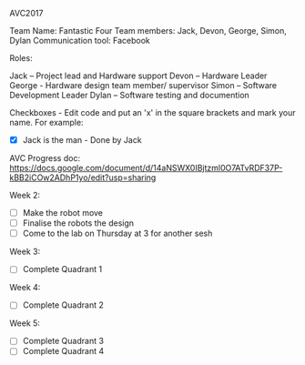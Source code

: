 AVC2017

Team Name: Fantastic Four
Team members: Jack, Devon, George, Simon, Dylan
Communication tool: Facebook

Roles:

Jack – Project lead and Hardware support
Devon – Hardware Leader
George  - Hardware design team member/ supervisor
Simon – Software Development Leader
Dylan – Software testing and documention

Checkboxes - Edit code and put an 'x' in the square brackets and mark your name. For example:
- [x] Jack is the man - Done by Jack

AVC Progress doc: https://docs.google.com/document/d/14aNSWX0IBjtzml0O7ATvRDF37P-kBB2iCOw2ADhP1yo/edit?usp=sharing

Week 2:
- [ ] Make the robot move
- [ ] Finalise the robots the design
- [ ] Come to the lab on Thursday at 3 for another sesh

Week 3:
- [ ] Complete Quadrant 1

Week 4:
- [ ] Complete Quadrant 2

Week 5:
- [ ] Complete Quadrant 3
- [ ] Complete Quadrant 4
